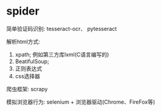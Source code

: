 # spider

简单验证码识别: tesseract-ocr、 pytesseract

解析html方式:
  1. xpath; 例如第三方库lxml(C语言编写的)
  2. BeatifulSoup;
  3. 正则表达式
  4. css选择器

爬虫框架: scrapy

模拟浏览器行为:
  selenium + 浏览器驱动(Chrome、FireFox等)
  
